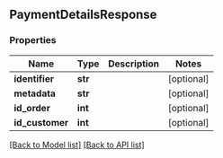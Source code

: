 ## PaymentDetailsResponse

### Properties
Name | Type | Description | Notes
------------ | ------------- | ------------- | -------------
**identifier** | **str** |  | [optional] 
**metadata** | **str** |  | [optional] 
**id_order** | **int** |  | [optional] 
**id_customer** | **int** |  | [optional] 

[[Back to Model list]](#documentation-for-models) [[Back to API list]](#documentation-for-api-endpoints)


